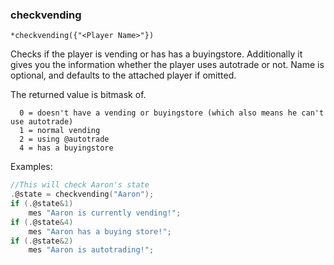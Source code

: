 ### checkvending
```
*checkvending({"<Player Name>"})
```

Checks if the player is vending or has has a buyingstore. Additionally
it gives you the information whether the player uses autotrade or not.
Name is optional, and defaults to the attached player if omitted.

The returned value is bitmask of.
```
  0 = doesn't have a vending or buyingstore (which also means he can't use autotrade)
  1 = normal vending
  2 = using @autotrade
  4 = has a buyingstore
```

Examples:
```c
//This will check Aaron's state
.@state = checkvending("Aaron");
if (.@state&1)
    mes "Aaron is currently vending!";
if (.@state&4)
    mes "Aaron has a buying store!";
if (.@state&2)
    mes "Aaron is autotrading!";
```
